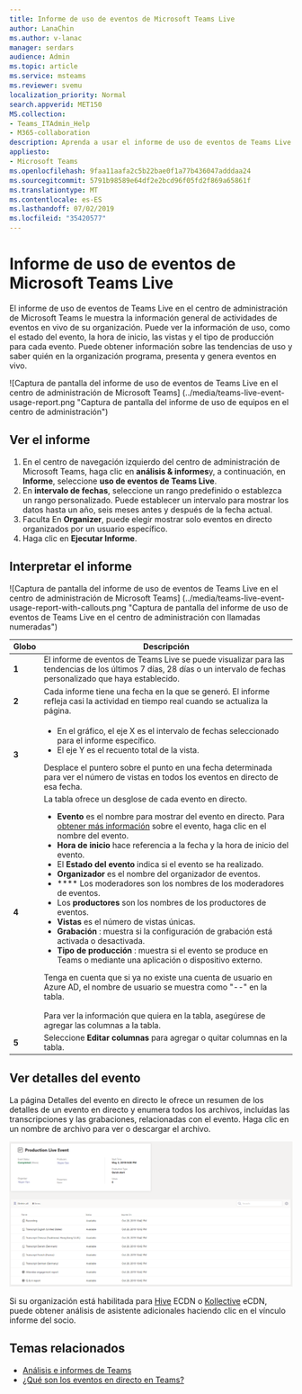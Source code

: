 ```yaml
---
title: Informe de uso de eventos de Microsoft Teams Live
author: LanaChin
ms.author: v-lanac
manager: serdars
audience: Admin
ms.topic: article
ms.service: msteams
ms.reviewer: svemu
localization_priority: Normal
search.appverid: MET150
MS.collection:
- Teams_ITAdmin_Help
- M365-collaboration
description: Aprenda a usar el informe de uso de eventos de Teams Live en el centro de administración de Microsoft Teams para obtener información general sobre la actividad de los eventos en vivo de Teams en su organización.
appliesto:
- Microsoft Teams
ms.openlocfilehash: 9faa11aafa2c5b22bae0f1a77b436047adddaa24
ms.sourcegitcommit: 5791b98589e64df2e2bcd96f05fd2f869a65861f
ms.translationtype: MT
ms.contentlocale: es-ES
ms.lasthandoff: 07/02/2019
ms.locfileid: "35420577"
---
```

# <a name="microsoft-teams-live-event-usage-report"></a>Informe de uso de eventos de Microsoft Teams Live

El informe de uso de eventos de Teams Live en el centro de administración de Microsoft Teams le muestra la información general de actividades de eventos en vivo de su organización. Puede ver la información de uso, como el estado del evento, la hora de inicio, las vistas y el tipo de producción para cada evento. Puede obtener información sobre las tendencias de uso y saber quién en la organización programa, presenta y genera eventos en vivo. 

![Captura de pantalla del informe de uso de eventos de Teams Live en el centro de administración de Microsoft Teams] (../media/teams-live-event-usage-report.png "Captura de pantalla del informe de uso de equipos en el centro de administración")

## <a name="view-the-report"></a>Ver el informe

1. En el centro de navegación izquierdo del centro de administración de Microsoft Teams, haga clic en **análisis & informes**y, a continuación, en **Informe**, seleccione **uso de eventos de Teams Live**.
2. En **intervalo de fechas**, seleccione un rango predefinido o establezca un rango personalizado. Puede establecer un intervalo para mostrar los datos hasta un año, seis meses antes y después de la fecha actual.
3. Faculta En **Organizer**, puede elegir mostrar solo eventos en directo organizados por un usuario específico.
4. Haga clic en **Ejecutar Informe**.  

## <a name="interpret-the-report"></a>Interpretar el informe

![Captura de pantalla del informe de uso de eventos de Teams Live en el centro de administración de Microsoft Teams] (../media/teams-live-event-usage-report-with-callouts.png "Captura de pantalla del informe de uso de eventos de Teams Live en el centro de administración con llamadas numeradas")

|Globo |Descripción  |
|--------|-------------|
|**1**   |El informe de eventos de Teams Live se puede visualizar para las tendencias de los últimos 7 días, 28 días o un intervalo de fechas personalizado que haya establecido. |
|**2**   |Cada informe tiene una fecha en la que se generó. El informe refleja casi la actividad en tiempo real cuando se actualiza la página. |
|**3**   |<ul><li>En el gráfico, el eje X es el intervalo de fechas seleccionado para el informe específico.</li> <li> El eje Y es el recuento total de la vista.</li> </ul>Desplace el puntero sobre el punto en una fecha determinada para ver el número de vistas en todos los eventos en directo de esa fecha.|
|**4**   |La tabla ofrece un desglose de cada evento en directo. <ul><li>**Evento** es el nombre para mostrar del evento en directo. Para [obtener más información](#view-event-details) sobre el evento, haga clic en el nombre del evento. </li> <li>**Hora de inicio** hace referencia a la fecha y la hora de inicio del evento.</li> <li>El **Estado del evento** indica si el evento se ha realizado.  </li><li>**Organizador** es el nombre del organizador de eventos.</li> <li>**** Los moderadores son los nombres de los moderadores de eventos.</li><li>Los **productores** son los nombres de los productores de eventos.</li><li>**Vistas** es el número de vistas únicas.</li><li>**Grabación** : muestra si la configuración de grabación está activada o desactivada.</li><li>**Tipo de producción** : muestra si el evento se produce en Teams o mediante una aplicación o dispositivo externo.</li></li> </ul>Tenga en cuenta que si ya no existe una cuenta de usuario en Azure AD, el nombre de usuario se muestra como "--" en la tabla. <br><br>Para ver la información que quiera en la tabla, asegúrese de agregar las columnas a la tabla. |
|**5**   |Seleccione **Editar columnas** para agregar o quitar columnas en la tabla.|

## <a name="view-event-details"></a>Ver detalles del evento

La página Detalles del evento en directo le ofrece un resumen de los detalles de un evento en directo y enumera todos los archivos, incluidas las transcripciones y las grabaciones, relacionadas con el evento. Haga clic en un nombre de archivo para ver o descargar el archivo.

![Captura de pantalla que muestra los detalles de un evento en directo](../media/teams-live-event-usage-report-event-detail.png)

Si su organización está habilitada para [Hive](https://www.hivestreaming.com/partners/integration-partners/microsoft/) ECDN o [Kollective](https://kollective.com) eCDN, puede obtener análisis de asistente adicionales haciendo clic en el vínculo informe del socio.

## <a name="related-topics"></a>Temas relacionados
- [Análisis e informes de Teams](teams-reporting-reference.md)
- [¿Qué son los eventos en directo en Teams?](../teams-live-events/what-are-teams-live-events.md)